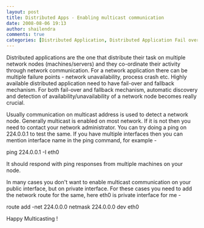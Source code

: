 ```yaml
---
layout: post
title: Distributed Apps - Enabling multicast communication
date: 2008-08-06 19:13
author: shailendra
comments: true
categories: [Distributed Application, Distributed Application Fail over, Distributed Application Fallback, Distributed Architecute, Mulicast Communication, Tech]
---
```

Distributed applications are the one that distribute their task on multiple network nodes (machines/servers) and they co-ordinate their activity through network communication. For a network application there can be multiple failure points - network unavailability, process crash etc. Highly available distributed application need to have fail-over and fallback mechanism. For both fail-over and fallback mechanism, automatic discovery and detection of availability/unavailability of a network node becomes really crucial.

Usually communication on multicast address is used to detect a network node. Generally multicast is enabled on most network. If it is not then you need to contact your network administrator. You can try doing a ping on 224.0.0.1 to test the same. If you have multiple interfaces then you can mention interface name in the ping command, for example -

ping 224.0.0.1 -I eth0

It should respond with ping responses from multiple machines on your node.

In many cases you don't want to enable multicast communication on your public interface, but on private interface. For these cases you need to add the network route for the same, here eth0 is private interface for me -

route add -net 224.0.0.0 netmask 224.0.0.0 dev eth0

Happy Multicasting !